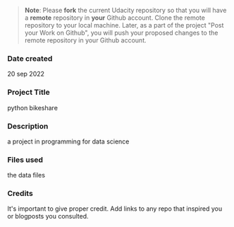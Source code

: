 >**Note**: Please **fork** the current Udacity repository so that you will have a **remote** repository in **your** Github account. Clone the remote repository to your local machine. Later, as a part of the project "Post your Work on Github", you will push your proposed changes to the remote repository in your Github account.

### Date created
20 sep 2022

### Project Title
python bikeshare

### Description
a project in programming for data science 

### Files used
the data files 

### Credits
It's important to give proper credit. Add links to any repo that inspired you or blogposts you consulted.

